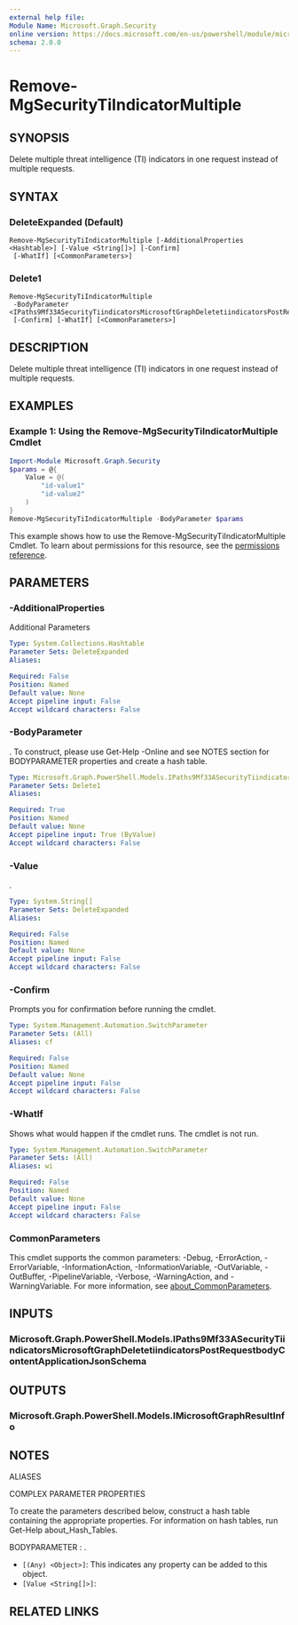 ```yaml
---
external help file:
Module Name: Microsoft.Graph.Security
online version: https://docs.microsoft.com/en-us/powershell/module/microsoft.graph.security/remove-mgsecuritytiindicatormultiple
schema: 2.0.0
---
```


# Remove-MgSecurityTiIndicatorMultiple

## SYNOPSIS
Delete multiple threat intelligence (TI) indicators in one request instead of multiple requests.

## SYNTAX

### DeleteExpanded (Default)
```
Remove-MgSecurityTiIndicatorMultiple [-AdditionalProperties <Hashtable>] [-Value <String[]>] [-Confirm]
 [-WhatIf] [<CommonParameters>]
```

### Delete1
```
Remove-MgSecurityTiIndicatorMultiple
 -BodyParameter <IPaths9Mf33ASecurityTiindicatorsMicrosoftGraphDeletetiindicatorsPostRequestbodyContentApplicationJsonSchema>
 [-Confirm] [-WhatIf] [<CommonParameters>]
```

## DESCRIPTION
Delete multiple threat intelligence (TI) indicators in one request instead of multiple requests.

## EXAMPLES

### Example 1: Using the Remove-MgSecurityTiIndicatorMultiple Cmdlet
```powershell
Import-Module Microsoft.Graph.Security
$params = @{
	Value = @(
		"id-value1"
		"id-value2"
	)
}
Remove-MgSecurityTiIndicatorMultiple -BodyParameter $params
```

This example shows how to use the Remove-MgSecurityTiIndicatorMultiple Cmdlet.
To learn about permissions for this resource, see the [permissions reference](/graph/permissions-reference).

## PARAMETERS

### -AdditionalProperties
Additional Parameters

```yaml
Type: System.Collections.Hashtable
Parameter Sets: DeleteExpanded
Aliases:

Required: False
Position: Named
Default value: None
Accept pipeline input: False
Accept wildcard characters: False
```

### -BodyParameter
.
To construct, please use Get-Help -Online and see NOTES section for BODYPARAMETER properties and create a hash table.

```yaml
Type: Microsoft.Graph.PowerShell.Models.IPaths9Mf33ASecurityTiindicatorsMicrosoftGraphDeletetiindicatorsPostRequestbodyContentApplicationJsonSchema
Parameter Sets: Delete1
Aliases:

Required: True
Position: Named
Default value: None
Accept pipeline input: True (ByValue)
Accept wildcard characters: False
```

### -Value
.

```yaml
Type: System.String[]
Parameter Sets: DeleteExpanded
Aliases:

Required: False
Position: Named
Default value: None
Accept pipeline input: False
Accept wildcard characters: False
```

### -Confirm
Prompts you for confirmation before running the cmdlet.

```yaml
Type: System.Management.Automation.SwitchParameter
Parameter Sets: (All)
Aliases: cf

Required: False
Position: Named
Default value: None
Accept pipeline input: False
Accept wildcard characters: False
```

### -WhatIf
Shows what would happen if the cmdlet runs.
The cmdlet is not run.

```yaml
Type: System.Management.Automation.SwitchParameter
Parameter Sets: (All)
Aliases: wi

Required: False
Position: Named
Default value: None
Accept pipeline input: False
Accept wildcard characters: False
```

### CommonParameters
This cmdlet supports the common parameters: -Debug, -ErrorAction, -ErrorVariable, -InformationAction, -InformationVariable, -OutVariable, -OutBuffer, -PipelineVariable, -Verbose, -WarningAction, and -WarningVariable. For more information, see [about_CommonParameters](http://go.microsoft.com/fwlink/?LinkID=113216).

## INPUTS

### Microsoft.Graph.PowerShell.Models.IPaths9Mf33ASecurityTiindicatorsMicrosoftGraphDeletetiindicatorsPostRequestbodyContentApplicationJsonSchema

## OUTPUTS

### Microsoft.Graph.PowerShell.Models.IMicrosoftGraphResultInfo

## NOTES

ALIASES

COMPLEX PARAMETER PROPERTIES

To create the parameters described below, construct a hash table containing the appropriate properties. For information on hash tables, run Get-Help about_Hash_Tables.


BODYPARAMETER <IPaths9Mf33ASecurityTiindicatorsMicrosoftGraphDeletetiindicatorsPostRequestbodyContentApplicationJsonSchema>: .
  - `[(Any) <Object>]`: This indicates any property can be added to this object.
  - `[Value <String[]>]`: 

## RELATED LINKS

